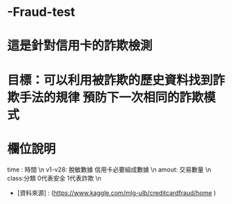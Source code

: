 # -Fraud-test
# 這是針對信用卡的詐欺檢測 
# 目標：可以利用被詐欺的歷史資料找到詐欺手法的規律  預防下一次相同的詐欺模式
# 欄位說明
time : 時間 \n
v1-v28: 脫敏數據 信用卡必要組成數據 \n
amout: 交易數量 \n
class:分類 0代表安全 1代表詐欺 \n


+ [資料來源] : (https://www.kaggle.com/mlg-ulb/creditcardfraud/home )


